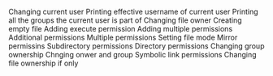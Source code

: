 Changing current user
Printing effective username of current user
Printing all the groups the current user is part of
Changing file owner
Creating empty file
Adding execute permission
Adding multiple permissions
Additional permissions
Multiple permissions
Setting file mode
Mirror permissins
Subdirectory permissions
Directory permissions
Changing group ownership
Chnging onwer and group
Symbolic link permissions
Changing file ownership if only
